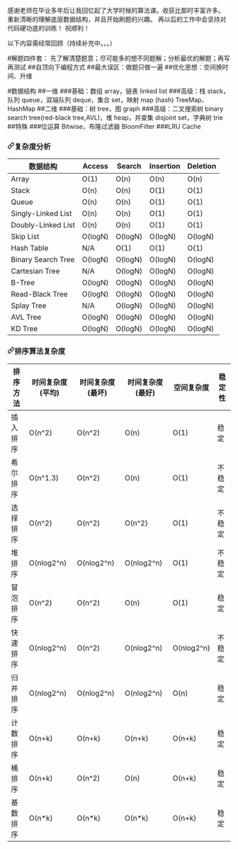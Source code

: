 感谢老师在毕业多年后让我回忆起了大学时候的算法课。收获比那时丰富许多。
重新清晰的理解底层数据结构，并且开始刷题的兴趣。
再以后的工作中会坚持对代码硬功底的训练！
祝顺利！

以下内容需经常回顾（持续补充中。。。）

#解题四件套： 先了解清楚题意；尽可能多的想不同题解；分析最优的解题；再写再测试
##自顶向下编程方式
##最大误区：做题只做一遍
##优化思想：空间换时间、升维


#数据结构
##一维
###基础：数组 array，链表 linked list
###高级：栈 stack， 队列 queue，双端队列 deque，集合 set，映射 map (hash) TreeMap、HashMap
##二维
###基础：树 tree，图 graph
###高级：二叉搜索树 binary search tree(red-black tree,AVL)，堆 heap，并查集 disjoint set，字典树 trie
##特殊
###位运算 Bitwise，布隆过滤器 BloomFilter
###LRU Cache

<h3><a id="user-content-复杂度分析" class="anchor" aria-hidden="true" href="#复杂度分析"><svg class="octicon octicon-link" viewBox="0 0 16 16" version="1.1" width="16" height="16" aria-hidden="true"><path fill-rule="evenodd" d="M7.775 3.275a.75.75 0 001.06 1.06l1.25-1.25a2 2 0 112.83 2.83l-2.5 2.5a2 2 0 01-2.83 0 .75.75 0 00-1.06 1.06 3.5 3.5 0 004.95 0l2.5-2.5a3.5 3.5 0 00-4.95-4.95l-1.25 1.25zm-4.69 9.64a2 2 0 010-2.83l2.5-2.5a2 2 0 012.83 0 .75.75 0 001.06-1.06 3.5 3.5 0 00-4.95 0l-2.5 2.5a3.5 3.5 0 004.95 4.95l1.25-1.25a.75.75 0 00-1.06-1.06l-1.25 1.25a2 2 0 01-2.83 0z"></path></svg></a>复杂度分析</h3>
<table>
<thead>
<tr>
<th>数据结构</th>
<th>Access</th>
<th>Search</th>
<th>Insertion</th>
<th>Deletion</th>
</tr>
</thead>
<tbody>
<tr>
<td>Array</td>
<td>O(1)</td>
<td>O(n)</td>
<td>O(n)</td>
<td>O(n)</td>
</tr>
<tr>
<td>Stack</td>
<td>O(n)</td>
<td>O(n)</td>
<td>O(1)</td>
<td>O(1)</td>
</tr>
<tr>
<td>Queue</td>
<td>O(n)</td>
<td>O(n)</td>
<td>O(1)</td>
<td>O(1)</td>
</tr>
<tr>
<td>Singly-Linked List</td>
<td>O(n)</td>
<td>O(n)</td>
<td>O(1)</td>
<td>O(1)</td>
</tr>
<tr>
<td>Doubly-Linked List</td>
<td>O(n)</td>
<td>O(n)</td>
<td>O(1)</td>
<td>O(1)</td>
</tr>
<tr>
<td>Skip List</td>
<td>O(logN)</td>
<td>O(logN)</td>
<td>O(logN)</td>
<td>O(logN)</td>
</tr>
<tr>
<td>Hash Table</td>
<td>N/A</td>
<td>O(1)</td>
<td>O(1)</td>
<td>O(1)</td>
</tr>
<tr>
<td>Binary Search Tree</td>
<td>O(logN)</td>
<td>O(logN)</td>
<td>O(logN)</td>
<td>O(logN)</td>
</tr>
<tr>
<td>Cartesian Tree</td>
<td>N/A</td>
<td>O(logN)</td>
<td>O(logN)</td>
<td>O(logN)</td>
</tr>
<tr>
<td>B-Tree</td>
<td>O(logN)</td>
<td>O(logN)</td>
<td>O(logN)</td>
<td>O(logN)</td>
</tr>
<tr>
<td>Read-Black Tree</td>
<td>O(logN)</td>
<td>O(logN)</td>
<td>O(logN)</td>
<td>O(logN)</td>
</tr>
<tr>
<td>Splay Tree</td>
<td>N/A</td>
<td>O(logN)</td>
<td>O(logN)</td>
<td>O(logN)</td>
</tr>
<tr>
<td>AVL Tree</td>
<td>O(logN)</td>
<td>O(logN)</td>
<td>O(logN)</td>
<td>O(logN)</td>
</tr>
<tr>
<td>KD Tree</td>
<td>O(logN)</td>
<td>O(logN)</td>
<td>O(logN)</td>
<td>O(logN)</td>
</tr>
</tbody>
</table>
<h3><a id="user-content-排序算法复杂度" class="anchor" aria-hidden="true" href="#排序算法复杂度"><svg class="octicon octicon-link" viewBox="0 0 16 16" version="1.1" width="16" height="16" aria-hidden="true"><path fill-rule="evenodd" d="M7.775 3.275a.75.75 0 001.06 1.06l1.25-1.25a2 2 0 112.83 2.83l-2.5 2.5a2 2 0 01-2.83 0 .75.75 0 00-1.06 1.06 3.5 3.5 0 004.95 0l2.5-2.5a3.5 3.5 0 00-4.95-4.95l-1.25 1.25zm-4.69 9.64a2 2 0 010-2.83l2.5-2.5a2 2 0 012.83 0 .75.75 0 001.06-1.06 3.5 3.5 0 00-4.95 0l-2.5 2.5a3.5 3.5 0 004.95 4.95l1.25-1.25a.75.75 0 00-1.06-1.06l-1.25 1.25a2 2 0 01-2.83 0z"></path></svg></a>排序算法复杂度</h3>
<table>
<thead>
<tr>
<th>排序方法</th>
<th>时间复杂度(平均)</th>
<th>时间复杂度(最坏)</th>
<th>时间复杂度(最好)</th>
<th>空间复杂度</th>
<th>稳定性</th>
</tr>
</thead>
<tbody>
<tr>
<td>插入排序</td>
<td>O(n^2)</td>
<td>O(n^2)</td>
<td>O(n)</td>
<td>O(1)</td>
<td>稳定</td>
</tr>
<tr>
<td>希尔排序</td>
<td>O(n^1.3)</td>
<td>O(n^2)</td>
<td>O(n)</td>
<td>O(1)</td>
<td>不稳定</td>
</tr>
<tr>
<td>选择排序</td>
<td>O(n^2)</td>
<td>O(n^2)</td>
<td>O(n^2)</td>
<td>O(1)</td>
<td>不稳定</td>
</tr>
<tr>
<td>堆排序</td>
<td>O(nlog2^n)</td>
<td>O(nlog2^n)</td>
<td>O(nlog2^n)</td>
<td>O(1)</td>
<td>不稳定</td>
</tr>
<tr>
<td>冒泡排序</td>
<td>O(n^2)</td>
<td>O(n^2)</td>
<td>O(n)</td>
<td>O(1)</td>
<td>稳定</td>
</tr>
<tr>
<td>快速排序</td>
<td>O(nlog2^n)</td>
<td>O(n^2)</td>
<td>O(nlog2^n)</td>
<td>O(nlog2^n)</td>
<td>不稳定</td>
</tr>
<tr>
<td>归并排序</td>
<td>O(nlog2^n)</td>
<td>O(nlog2^n)</td>
<td>O(nlog2^n)</td>
<td>O(n)</td>
<td>稳定</td>
</tr>
<tr>
<td>计数排序</td>
<td>O(n+k)</td>
<td>O(n+k)</td>
<td>O(n+k)</td>
<td>O(n+k)</td>
<td>稳定</td>
</tr>
<tr>
<td>桶排序</td>
<td>O(n+k)</td>
<td>O(n^2)</td>
<td>O(n)</td>
<td>O(n+k)</td>
<td>稳定</td>
</tr>
<tr>
<td>基数排序</td>
<td>O(n*k)</td>
<td>O(n*k)</td>
<td>O(n*k)</td>
<td>O(n+k)</td>
<td>稳定</td>
</tr>
</tbody>
</table>